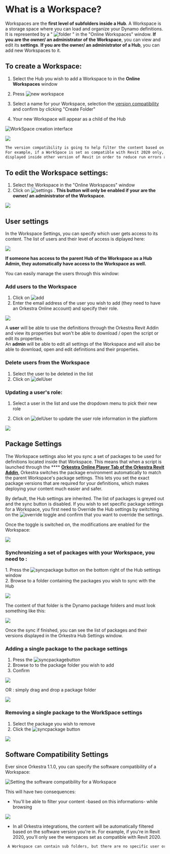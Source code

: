 # What is a Workspace?

Workspaces are the **first level of subfolders inside a Hub**. A Workspace is a storage space where you can load and organize your Dynamo definitions. It is represented by a " ![folder](https://datashapes.files.wordpress.com/2020/05/workspace.png?) " in the "Online Workspaces" window. **If you are the owner/ an administrator of the Workspace**, you can view and edit its **settings**. **If you are the owner/ an administrator of a Hub**, you can add new Workspaces to it.

## To create a Workspace:

1. Select the Hub you wish to add a Workspace to in the **Online Workspaces** window
2. Press  ![new workspace](https://datashapes.files.wordpress.com/2020/05/addworkspace.png?)
3.  Select a name for your Workspace, selection the [version compatibility](what-is-a-workspace.md#software-compatibility-settings) and confirm by clicking "Create Folder"


4.  Your new Workspace will appear as a child of the Hub



![WorkSpace creation interface](../.gitbook/assets/addworkspace.png)

![](https://datashapes.files.wordpress.com/2020/05/wsadded.png?)

```diff
The version compatibility is going to help filter the content based on the Revit/Rhino/Civil3D version you're in!
For example, if a WorkSpace is set as compatible with Revit 2020 only, it's content won't be 
displayed inside other version of Revit in order to reduce run errors and compatibility issues.
```

## To edit the Workspace settings:

1. Select the Workspace in the "Online Workspaces" window&#x20;
2. Click on ![settings](https://datashapes.files.wordpress.com/2020/05/hub-settings.png?) . **This button will only be enabled if your are the owner/ an administrator of the Workspace**.

![](https://datashapes.files.wordpress.com/2020/05/enterwssettings.png?)

## User settings

In the Workspace Settings, you can specify which user gets access to its content. The list of users and their level of access is diplayed here:

![](../.gitbook/assets/usersettings.png)

**If someone has access to the parent Hub of the Workspace as a Hub Admin, they automatically have access to the Workspace as well.**

You can easily manage the users through this window:

### Add users to the Workspace

1. Click on ![add](https://datashapes.files.wordpress.com/2020/05/adduser.png?)
2. Enter the email address of the user you wish to add (they need to have an Orkestra Online account) and specify their role.

![](https://datashapes.files.wordpress.com/2020/05/enteruser.png?)

A **user** will be able to use the definitions through the Orkestra Revit Addin and view its properties but won't be able to download / open the script or edit its properties. \
An **admin** will be able to edit all settings of the Workspace and will also be able to download, open and edit definitions and their properties.

### Delete users from the Workspace

1. Select the user to be deleted in the list&#x20;
2. Click on ![delUser](https://datashapes.files.wordpress.com/2020/05/deluser.png?)

### Updating a user's role:

1.  Select a user in the list and use the dropdown menu to pick their new role


2. Click on ![delUser](https://datashapes.files.wordpress.com/2020/05/updaterole.png?) to update the user role information in the platform&#x20;

![](../.gitbook/assets/userrole.png)

## Package Settings

The Workspace settings also let you sync a set of packages to be used for definitions located inside that Workspace. This means that when a script is launched through the **** [**Orkestra Online Player Tab of the Orkestra Revit Addin**](../orkestra-revit-addin/orkestra-online-player-tab.md), Orkestra switches the package environment automatically to match the parent Workspace's package settings. This lets you set the exact package versions that are required for your definitions, which makes deploying your content much easier and safer.

By default, the Hub settings are inherited. The list of packages is greyed out and the sync button is disabled. If you wish to set specific package settings for a Workspace, you first need to Override the Hub settings by switching on the ![override](https://datashapes.files.wordpress.com/2020/05/overridehubsettings.png?) toggle and confirm that you want to override the settings.

Once the toggle is switched on, the modifications are enabled for the Workspace:

![](../.gitbook/assets/overridehubsettings.gif)

### Synchronizing a set of packages with your Workspace, you need to :&#x20;

1\. Press the ![syncpackage](https://datashapes.files.wordpress.com/2020/05/synpackages-1.png?) button on the bottom right of the Hub settings window \
2\. Browse to a folder containing the packages you wish to sync with the Hub

![](https://datashapes.files.wordpress.com/2020/05/set-package-folder-1.png?)

The content of that folder is the Dynamo package folders and must look something like this:

![](https://datashapes.files.wordpress.com/2020/05/packages-1.png?)

Once the sync if finished, you can see the list of packages and their versions displayed in the Orkestra Hub Settings window.

### Adding a single package to the package settings

1. Press the ![syncpackage](<../.gitbook/assets/image (12).png>)button&#x20;
2. Browse to to the package folder you wish to add
3. Confirm

![](../.gitbook/assets/addsinglepackage.gif)

OR : simply drag and drop a package folder

![](../.gitbook/assets/dragdrop-package.gif)

### Removing a single package to the WorkSpace settings

1. Select the package you wish to remove
2. Click the ![syncpackage](<../.gitbook/assets/image (11).png>) button

![](../.gitbook/assets/deletesingle-package.gif)

## Software Compatibility Settings

Ever since Orkestra 1.1.0, you can specify the software compatibility of a Workspace:

![Setting the software compatibility for a Workspace](../.gitbook/assets/softwarecompatibilitysettings.gif)

&#x20;This will have two consequences:&#x20;

* You'll be able to filter  your content -based on this informations- while browsing&#x20;

![](../.gitbook/assets/versionbroswsing.gif)

* In all Orkestra integrations, the content will be automatically filtered based on the software version you're in. For example, if you're in Revit 2020, you'll only see the werspaces set as compatible with Revit 2020.

```diff
 A Workspace can contain sub folders, but there are no specific user or package settings at their level
```
